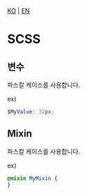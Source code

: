 [KO](./scss_ko.md) | [EN](./scss_en.md)

# SCSS

## 변수

파스칼 케이스를 사용합니다.

ex)

```scss
$MyValue: 32px;
```

## Mixin

파스칼 케이스를 사용합니다.

ex)

```scss
@mixin MyMixin {
}
```
